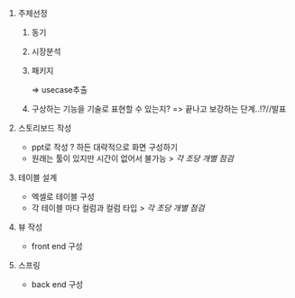 1. 주제선정

   1. 동기

   2. 시장분석

   3. 패키지

      => usecase추출

   4. 구상하는 기능을 기술로 표현할 수 있는지? => 끝나고 보강하는 단계..!?//발표

2. 스토리보드 작성

   * ppt로 작성 ? 하든 대략적으로 화면 구성하기
   * 원래는 툴이 있지만 시간이 없어서 불가능 > *각 조당 개별 점검*

3. 테이블 설계

   * 엑셀로 테이블 구성
   * 각 테이블 마다 컬럼과 컬럼 타입 > *각 조당 개별 점검*

4. 뷰 작성

   * front end 구성

5. 스프링

   * back end 구성 